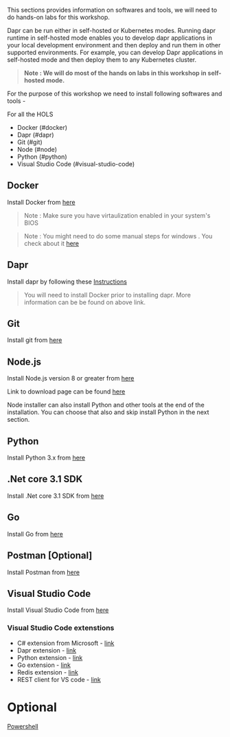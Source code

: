 This sections provides information on softwares and tools, we will need to do hands-on labs for this workshop.

Dapr can be run either in self-hosted or Kubernetes modes. Running dapr runtime in self-hosted mode enables you to develop dapr applications in your local development environment and then deploy and run them in other supported environments. For example, you can develop Dapr applications in self-hosted mode and then deploy them to any Kubernetes cluster.

> **Note : We will do most of the hands on labs in this workshop in self-hosted mode.**

For the purpose of this workshop we need to install following softwares and tools -

For all the HOLS 

- Docker (#docker)
- Dapr (#dapr)
- Git (#git)
- Node (#node)
- Python (#python)
- Visual Studio Code (#visual-studio-code)


## Docker

Install Docker from [here](https://docs.docker.com/get-docker/)

> Note : Make sure you have virtaulization enabled in your system's BIOS

> Note : You might need to do some manual steps for windows . You check about it [here](https://success.docker.com/article/manually-enable-docker-for-windows-prerequisites)
 
## Dapr
Install dapr by following these [Instructions](https://github.com/dapr/docs/blob/master/getting-started/environment-setup.md)

> You will need to install Docker prior to installing dapr. More information can be be found on above link.

## Git
Install git from [here](https://git-scm.com/downloads)

## Node.js
Install Node.js version 8 or greater from [here](https://nodejs.org/en/)

Link to download page can be found [here](https://nodejs.org/en/download/)

Node installer can also install Python and other tools at the end of the installation. You can choose that also and skip install Python in the next section.

## Python
Install Python 3.x from [here](https://www.python.org/downloads/)

## .Net core 3.1 SDK
Install .Net core 3.1 SDK from [here](https://dotnet.microsoft.com/download/dotnet-core/3.1)

## Go
Install Go from [here](https://golang.org/)

## Postman [Optional]
Install Postman from [here](https://www.postman.com/)

## Visual Studio Code
Install Visual Studio Code from [here](https://code.visualstudio.com/)

### Visual Studio Code extenstions
- C# extension from Microsoft - [link](https://marketplace.visualstudio.com/items?itemName=ms-dotnettools.csharp)
- Dapr extension - [link](https://marketplace.visualstudio.com/items?itemName=ms-azuretools.vscode-dapr)
- Python extension - [link](https://marketplace.visualstudio.com/items?itemName=ms-python.python)
- Go extension - [link](https://marketplace.visualstudio.com/items?itemName=ms-vscode.Go)
- Redis extension - [link](https://marketplace.visualstudio.com/items?itemName=Dunn.redis)
- REST client for VS code - [link](https://marketplace.visualstudio.com/items?itemName=humao.rest-client)


# Optional

[Powershell](https://github.com/PowerShell/Powershell)
